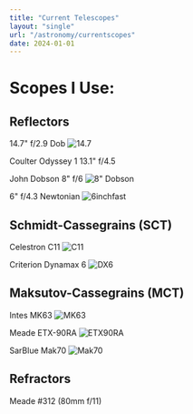 ```yaml
---
title: "Current Telescopes"
layout: "single"
url: "/astronomy/currentscopes"
date: 2024-01-01
---
```


# Scopes I Use:

## Reflectors
14.7" f/2.9 Dob
![14.7](images/mk25.JPEG)

Coulter Odyssey 1 13.1" f/4.5

John Dobson 8" f/6
![8" Dobson](images/dobson.JPG)

6" f/4.3 Newtonian
![6inchfast](images/IMG_0864.JPEG)


## Schmidt-Cassegrains (SCT)
Celestron C11
![C11](images/c11.JPEG)

Criterion Dynamax 6
![DX6](images/dx6.JPEG)


## Maksutov-Cassegrains (MCT)
Intes MK63
![MK63](images/mk63.JPG)

Meade ETX-90RA
![ETX90RA](images/etxfrommom.JPEG)

SarBlue Mak70
![Mak70](images/mak70.JPEG)

## Refractors

Meade #312 (80mm f/11)